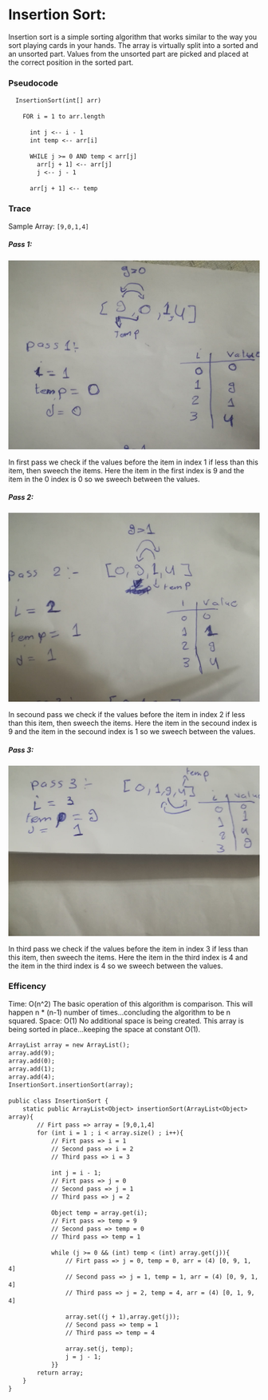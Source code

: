 # Insertion Sort: 
Insertion sort is a simple sorting algorithm that works similar to the way you sort playing cards in your hands. The array is virtually split into a sorted and an unsorted part. Values from the unsorted part are picked and placed at the correct position in the sorted part.

### Pseudocode

```
  InsertionSort(int[] arr)
  
    FOR i = 1 to arr.length
    
      int j <-- i - 1
      int temp <-- arr[i]
      
      WHILE j >= 0 AND temp < arr[j]
        arr[j + 1] <-- arr[j]
        j <-- j - 1
        
      arr[j + 1] <-- temp
```

### Trace
Sample Array: `[9,0,1,4]`

##### Pass 1:

![](./187609653_1169576930154612_4757654763045491921_n.jpg)

In first pass we check if the values before the item in index 1 if less than this item, then sweech the items.
Here the item in the first index is 9 and the item in the 0 index is 0 so we sweech between the values.


##### Pass 2:

![](./187845675_315273336879352_5505779317445785698_n.jpg)

In secound pass we check if the values before the item in index 2 if less than this item, then sweech the items.
Here the item in the secound index is 9 and the item in the secound index is 1 so we sweech between the values.


##### Pass 3:

![](./188096577_302895637987228_8361250348877519485_n.jpg)

In third pass we check if the values before the item in index 3 if less than this item, then sweech the items.
Here the item in the third index is 4 and the item in the third index is 4 so we sweech between the values.


### Efficency

Time: O(n^2)
The basic operation of this algorithm is comparison. This will happen n * (n-1) number of times…concluding the algorithm to be n squared.
Space: O(1)
No additional space is being created. This array is being sorted in place…keeping the space at constant O(1).

```
ArrayList array = new ArrayList();
array.add(9);
array.add(0);
array.add(1);
array.add(4);
InsertionSort.insertionSort(array);

public class InsertionSort {
    static public ArrayList<Object> insertionSort(ArrayList<Object> array){
        // Firt pass => array = [9,0,1,4]
        for (int i = 1 ; i < array.size() ; i++){
            // Firt pass => i = 1
            // Second pass => i = 2
            // Third pass => i = 3 

            int j = i - 1;
            // Firt pass => j = 0
            // Second pass => j = 1
            // Third pass => j = 2 

            Object temp = array.get(i);
            // Firt pass => temp = 9
            // Second pass => temp = 0
            // Third pass => temp = 1 

            while (j >= 0 && (int) temp < (int) array.get(j)){
                // Firt pass => j = 0, temp = 0, arr = (4) [0, 9, 1, 4]
                // Second pass => j = 1, temp = 1, arr = (4) [0, 9, 1, 4]
                // Third pass => j = 2, temp = 4, arr = (4) [0, 1, 9, 4]

                array.set((j + 1),array.get(j));
                // Second pass => temp = 1
                // Third pass => temp = 4

                array.set(j, temp);
                j = j - 1;
            }}
        return array;
    }
}

```
